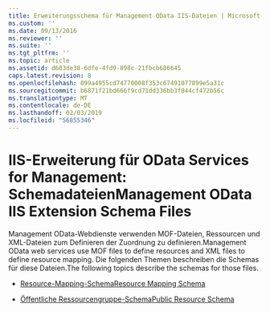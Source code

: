 ```yaml
---
title: Erweiterungsschema für Management OData IIS-Dateien | Microsoft-Dokumentation
ms.custom: ''
ms.date: 09/13/2016
ms.reviewer: ''
ms.suite: ''
ms.tgt_pltfrm: ''
ms.topic: article
ms.assetid: d603de38-6dfe-4fd9-898c-21fbcb686645
caps.latest.revision: 8
ms.openlocfilehash: 099a4955cd74770008f353c67491077899e5a31c
ms.sourcegitcommit: b6871f21bd666f9cd71dd336bb3f844cf472b56c
ms.translationtype: MT
ms.contentlocale: de-DE
ms.lasthandoff: 02/03/2019
ms.locfileid: "56855346"
---
```

# <a name="management-odata-iis-extension-schema-files"></a><span data-ttu-id="fbc6a-102">IIS-Erweiterung für OData Services for Management: Schemadateien</span><span class="sxs-lookup"><span data-stu-id="fbc6a-102">Management OData IIS Extension Schema Files</span></span>

<span data-ttu-id="fbc6a-103">Management OData-Webdienste verwenden MOF-Dateien, Ressourcen und XML-Dateien zum Definieren der Zuordnung zu definieren.</span><span class="sxs-lookup"><span data-stu-id="fbc6a-103">Management OData web services use MOF files to define resources and XML files to define resource mapping.</span></span> <span data-ttu-id="fbc6a-104">Die folgenden Themen beschreiben die Schemas für diese Dateien.</span><span class="sxs-lookup"><span data-stu-id="fbc6a-104">The following topics describe the schemas for those files.</span></span>

- [<span data-ttu-id="fbc6a-105">Resource-Mapping-Schema</span><span class="sxs-lookup"><span data-stu-id="fbc6a-105">Resource Mapping Schema</span></span>](./resource-mapping-schema.md)

- [<span data-ttu-id="fbc6a-106">Öffentliche Ressourcengruppe-Schema</span><span class="sxs-lookup"><span data-stu-id="fbc6a-106">Public Resource Schema</span></span>](./public-resource-schema.md)